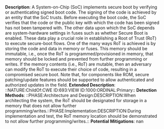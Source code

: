 **Description**: A System-on-Chip (SoC) implements secure boot by verifying or authenticating signed boot code. The signing of the code is achieved by an entity that the SoC trusts. Before executing the boot code, the SoC verifies that the code or the public key with which the code has been signed has not been tampered with. The other data upon which the SoC depends are system-hardware settings in fuses such as whether Secure Boot is enabled. These data play a crucial role in establishing a Root of Trust (RoT) to execute secure-boot flows. One of the many ways RoT is achieved is by storing the code and data in memory or fuses. This memory should be immutable, i.e., once the RoT is programmed/provisioned in memory, that memory should be locked and prevented from further programming or writes. If the memory contents (i.e., RoT) are mutable, then an adversary can modify the RoT to execute their choice of code, resulting in a compromised secure boot. Note that, for components like ROM, secure patching/update features should be supported to allow authenticated and authorized updates in the field.
**Extended Description**: ::NATURE:ChildOf:CWE ID:693:VIEW ID:1000:ORDINAL:Primary::
**Detection Methods**: ::PHASE:Architecture and Design:DESCRIPTION:When architecting the system, the RoT should be designated for storage in a memory that does not allow further programming/writes.::PHASE:Implementation:DESCRIPTION:During implementation and test, the RoT memory location should be demonstrated to not allow further programming/writes.::
**Potential Mitigations**: nan